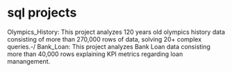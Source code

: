 # sql projects
Olympics_History: This project analyzes 120 years old olympics history data consisting of more than 270,000 rows of data, solving 20+ complex queries.-/
Bank_Loan: This project analyzes Bank Loan data consisting more than 40,000 rows explaining KPI metrics regarding loan manangement. 
